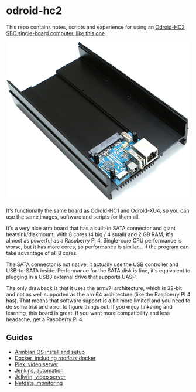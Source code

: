 # odroid-hc2

This repo contains notes, scripts and experience for using an [Odroid-HC2 SBC single-board computer, like this one](https://www.hardkernel.com/shop/odroid-hc2-home-cloud-two/).

![Image of the Odroid-HC2](images/odroid-hc2.jpg "Odroid-HC2")

It's functionally the same board as Odroid-HC1 and Odroid-XU4, so you can use the same images, software and scripts for them all.

It's a very nice arm board that has a built-in SATA connector and giant heatsink/diskmount. With 8 cores (4 big / 4 small) and 2 GB RAM, it's almost as powerful as a Raspberry Pi 4. Single-core CPU performance is worse, but it has more cores, so performance is similar... if the program can take advantage of all 8 cores.

The SATA connector is not native, it actually use the USB controller and USB-to-SATA inside. Performance for the SATA disk is fine, it's equivalent to plugging in a USB3 external drive that supports UASP.

The only drawback is that it uses the armv7l architecture, which is 32-bit and not as well supported as the arm64 architecture (like the Raspberry PI 4 has). That means that software support is a bit more limited and you need to do some trial and error to figure things out. If you enjoy tinkering and learning, this board is great. If you want more compatibility and less headache, get a Raspberry Pi 4.

## Guides

* [Armbian OS install and setup](ARMBIAN.md)
* [Docker, including *rootless* docker](DOCKER.md)
* [Plex, video server](PLEX.md)
* [Jenkins, automation](JENKINS.md)
* [Jellyfin, video server](JELLYFIN.md)
* [Netdata, monitoring](NETDATA.md)
